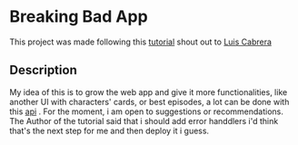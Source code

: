 # Breaking Bad App

This project was made following this [tutorial](https://www.youtube.com/watch?v=lIbJEwbfxr0) shout out to [Luis Cabrera](https://github.com/luismcabrera)

## Description
My idea of this is to grow the web app and give it more functionalities, like another UI with characters' cards, or best episodes, a lot can be done  with this [api](https://breakingbadapi.com/documentation) . For the moment, i am open to suggestions or recommendations. The Author of the tutorial said that i should add error handdlers i'd think that's the next step for me and then deploy it i guess.
